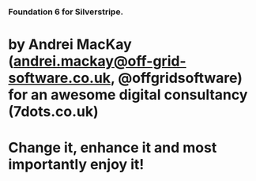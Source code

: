 ### Foundation 6 for Silverstripe.
# by Andrei MacKay (andrei.mackay@off-grid-software.co.uk, @offgridsoftware) for an awesome digital consultancy (7dots.co.uk)
# Change it, enhance it and most importantly enjoy it!